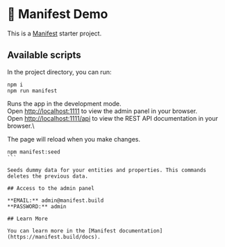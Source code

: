 # 🦚 Manifest Demo

This is a [Manifest](https://manifest.build) starter project.

## Available scripts

In the project directory, you can run:

```
npm i
npm run manifest
```

Runs the app in the development mode.\
Open [http://localhost:1111](http://localhost:1111) to view the admin panel in your browser.\
Open [http://localhost:1111/api](http://localhost:1111/api) to view the REST API documentation in your browser.\

The page will reload when you make changes.

````
npm manifest:seed
```

Seeds dummy data for your entities and properties. This commands deletes the previous data.

## Access to the admin panel

**EMAIL:** admin@manifest.build  
**PASSWORD:** admin

## Learn More

You can learn more in the [Manifest documentation](https://manifest.build/docs).
